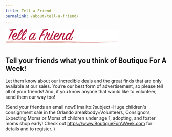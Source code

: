 ```yaml
---
title: Tell a Friend
permalink: /about/tell-a-friend/
---
```


![Tell a Friend](/img/tell_a_friend1.png "Tell Your Friends")

## Tell your friends what you think of Boutique For A Week!

Let them know about our incredible deals and the great finds that are only available at our sales. You’re our best form of advertisement, so please tell all of your friends! And, if you know anyone that would like to volunteer, send them our way too!

[Send your friends an email now!](mailto:?subject=Huge children's consignment sale in the Orlando area&body=Volunteers, Consignors, Expecting Moms or Moms of children under age 1, adopting, and foster moms shop early! Check out https://www.BoutiqueForAWeek.com for details and to register. )
